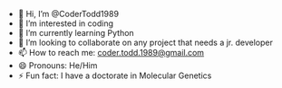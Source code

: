 - 👋 Hi, I’m @CoderTodd1989
- 👀 I’m interested in coding
- 🌱 I’m currently learning Python
- 💞️ I’m looking to collaborate on any project that needs a jr. developer
- 📫 How to reach me: coder.todd.1989@gmail.com
- 😄 Pronouns: He/Him
- ⚡ Fun fact: I have a doctorate in Molecular Genetics

<!---
CoderTodd1989/CoderTodd1989 is a ✨ special ✨ repository because its `README.md` (this file) appears on your GitHub profile.
You can click the Preview link to take a look at your changes.
--->
